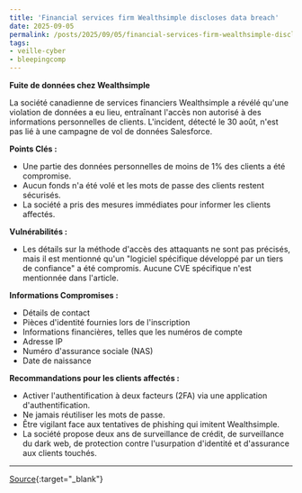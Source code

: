 ```yaml
---
title: 'Financial services firm Wealthsimple discloses data breach'
date: 2025-09-05
permalink: /posts/2025/09/05/financial-services-firm-wealthsimple-discloses-data-breach/
tags:
- veille-cyber
- bleepingcomp
---
```

**Fuite de données chez Wealthsimple**

La société canadienne de services financiers Wealthsimple a révélé qu'une violation de données a eu lieu, entraînant l'accès non autorisé à des informations personnelles de clients. L'incident, détecté le 30 août, n'est pas lié à une campagne de vol de données Salesforce.

**Points Clés :**
*   Une partie des données personnelles de moins de 1% des clients a été compromise.
*   Aucun fonds n'a été volé et les mots de passe des clients restent sécurisés.
*   La société a pris des mesures immédiates pour informer les clients affectés.

**Vulnérabilités :**
*   Les détails sur la méthode d'accès des attaquants ne sont pas précisés, mais il est mentionné qu'un "logiciel spécifique développé par un tiers de confiance" a été compromis. Aucune CVE spécifique n'est mentionnée dans l'article.

**Informations Compromises :**
*   Détails de contact
*   Pièces d'identité fournies lors de l'inscription
*   Informations financières, telles que les numéros de compte
*   Adresse IP
*   Numéro d'assurance sociale (NAS)
*   Date de naissance

**Recommandations pour les clients affectés :**
*   Activer l'authentification à deux facteurs (2FA) via une application d'authentification.
*   Ne jamais réutiliser les mots de passe.
*   Être vigilant face aux tentatives de phishing qui imitent Wealthsimple.
*   La société propose deux ans de surveillance de crédit, de surveillance du dark web, de protection contre l'usurpation d'identité et d'assurance aux clients touchés.

---
[Source](https://www.bleepingcomputer.com/news/security/financial-services-firm-wealthsimple-discloses-data-breach/){:target="_blank"}
